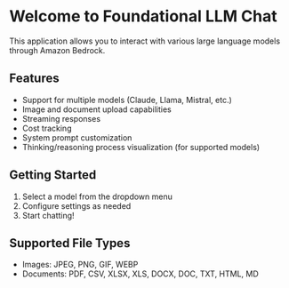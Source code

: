 # Welcome to Foundational LLM Chat

This application allows you to interact with various large language models through Amazon Bedrock.

## Features

- Support for multiple models (Claude, Llama, Mistral, etc.)
- Image and document upload capabilities
- Streaming responses
- Cost tracking
- System prompt customization
- Thinking/reasoning process visualization (for supported models)

## Getting Started

1. Select a model from the dropdown menu
2. Configure settings as needed
3. Start chatting!

## Supported File Types

- Images: JPEG, PNG, GIF, WEBP
- Documents: PDF, CSV, XLSX, XLS, DOCX, DOC, TXT, HTML, MD